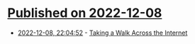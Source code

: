 # [Published on 2022-12-08](index.md)

* [2022-12-08, 22:04:52](https://news.ycombinator.com/item?id=33914303) - [Taking a Walk Across the Internet](https://www.moma.org/magazine/articles/677)
